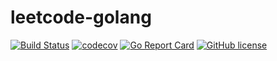 # leetcode-golang

[![Build Status](https://travis-ci.com/blackhorseya/leetcode-golang.svg?branch=main)](https://travis-ci.com/blackhorseya/leetcode-golang)
[![codecov](https://codecov.io/gh/blackhorseya/leetcode-golang/branch/main/graph/badge.svg?token=lAWtkC5Erf)](https://codecov.io/gh/blackhorseya/leetcode-golang)
[![Go Report Card](https://goreportcard.com/badge/github.com/blackhorseya/leetcode-golang)](https://goreportcard.com/report/github.com/blackhorseya/leetcode-golang)
[![GitHub license](https://img.shields.io/github/license/blackhorseya/leetcode-golang)](https://github.com/blackhorseya/leetcode-golang/blob/main/LICENSE)
